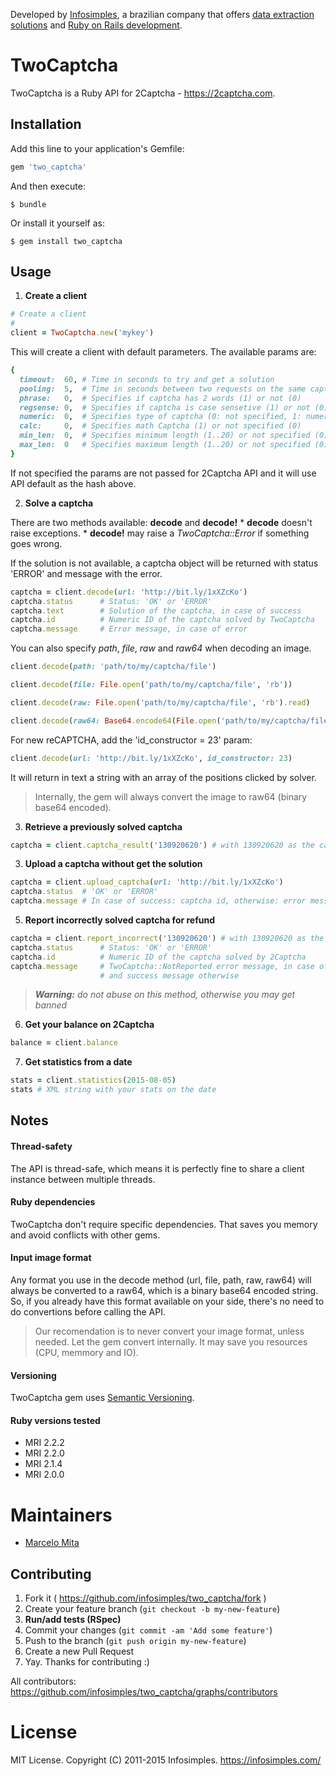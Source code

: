 Developed by [Infosimples](https://infosimples.com), a brazilian company that
offers [data extraction solutions](https://infosimples.com/en/data-engineering)
and [Ruby on Rails development](https://infosimples.com/en/software-development).

# TwoCaptcha

TwoCaptcha is a Ruby API for 2Captcha - https://2captcha.com.

## Installation

Add this line to your application's Gemfile:

```ruby
gem 'two_captcha'
```

And then execute:

    $ bundle

Or install it yourself as:

    $ gem install two_captcha

## Usage

1. **Create a client**

  ```ruby
  # Create a client
  #
  client = TwoCaptcha.new('mykey')
  ```

  This will create a client with default parameters. The available params are:

  ```ruby
  {
    timeout:  60, # Time in seconds to try and get a solution
    pooling:  5,  # Time in seconds between two requests on the same captcha_id
    phrase:   0,  # Specifies if captcha has 2 words (1) or not (0)
    regsense: 0,  # Specifies if captcha is case sensetive (1) or not (0)
    numeric:  0,  # Specifies type of captcha (0: not specified, 1: numeric, 2: letters, 3: aphanumeric)
    calc:     0,  # Specifies math Captcha (1) or not specified (0)
    min_len:  0,  # Specifies minimum length (1..20) or not specified (0)
    max_len:  0   # Specifies maximum length (1..20) or not specified (0)
  }
  ```

  If not specified the params are not passed for 2Captcha API and it will use API default
  as the hash above.

2. **Solve a captcha**

  There are two methods available: **decode** and **decode!**
    * **decode** doesn't raise exceptions.
    * **decode!** may raise a *TwoCaptcha::Error* if something goes wrong.

  If the solution is not available, a captcha object will be returned with status 'ERROR' and
  message with the error.

  ```ruby
  captcha = client.decode(url: 'http://bit.ly/1xXZcKo')
  captcha.status      # Status: 'OK' or 'ERROR'
  captcha.text        # Solution of the captcha, in case of success
  captcha.id          # Numeric ID of the captcha solved by TwoCaptcha
  captcha.message     # Error message, in case of error
  ```

  You can also specify *path*, *file*, *raw* and *raw64* when decoding an image.

  ```ruby
  client.decode(path: 'path/to/my/captcha/file')

  client.decode(file: File.open('path/to/my/captcha/file', 'rb'))

  client.decode(raw: File.open('path/to/my/captcha/file', 'rb').read)

  client.decode(raw64: Base64.encode64(File.open('path/to/my/captcha/file', 'rb').read))
  ```

  For new reCAPTCHA, add the 'id_constructor = 23' param:

  ```ruby
  client.decode(url: 'http://bit.ly/1xXZcKo', id_constructor: 23)
  ```

  It will return in text a string with an array of the positions clicked by solver.

  > Internally, the gem will always convert the image to raw64 (binary base64 encoded).

3. **Retrieve a previously solved captcha**

  ```ruby
  captcha = client.captcha_result('130920620') # with 130920620 as the captcha id
  ```

3. **Upload a captcha without get the solution**

  ```ruby
  captcha = client.upload_captcha(url: 'http://bit.ly/1xXZcKo')
  captcha.status  # 'OK' or 'ERROR'
  captcha.message # In case of success: captcha id, otherwise: error message
  ```

5. **Report incorrectly solved captcha for refund**

  ```ruby
  captcha = client.report_incorrect('130920620') # with 130920620 as the captcha id
  captcha.status      # Status: 'OK' or 'ERROR'
  captcha.id          # Numeric ID of the captcha solved by 2Captcha
  captcha.message     # TwoCaptcha::NotReported error message, in case of error
                      # and success message otherwise
  ```

  > ***Warning:*** *do not abuse on this method, otherwise you may get banned*

6. **Get your balance on 2Captcha**

  ```ruby
  balance = client.balance
  ```

7. **Get statistics from a date**

  ```ruby
  stats = client.statistics(2015-08-05)
  stats # XML string with your stats on the date
  ```

## Notes

#### Thread-safety

The API is thread-safe, which means it is perfectly fine to share a client
instance between multiple threads.

#### Ruby dependencies

TwoCaptcha don't require specific dependencies. That saves you memory and
avoid conflicts with other gems.

#### Input image format

Any format you use in the decode method (url, file, path, raw, raw64) will
always be converted to a raw64, which is a binary base64 encoded string. So, if
you already have this format available on your side, there's no need to do
convertions before calling the API.

> Our recomendation is to never convert your image format, unless needed. Let
> the gem convert internally. It may save you resources (CPU, memmory and IO).

#### Versioning

TwoCaptcha gem uses [Semantic Versioning](http://semver.org/).

#### Ruby versions tested

* MRI 2.2.2
* MRI 2.2.0
* MRI 2.1.4
* MRI 2.0.0

# Maintainers

* [Marcelo Mita](http://github.com/marcelomita)

## Contributing

1. Fork it ( https://github.com/infosimples/two_captcha/fork )
2. Create your feature branch (`git checkout -b my-new-feature`)
3. **Run/add tests (RSpec)**
4. Commit your changes (`git commit -am 'Add some feature'`)
5. Push to the branch (`git push origin my-new-feature`)
6. Create a new Pull Request
7. Yay. Thanks for contributing :)

All contributors:
https://github.com/infosimples/two_captcha/graphs/contributors


# License

MIT License. Copyright (C) 2011-2015 Infosimples. https://infosimples.com/
